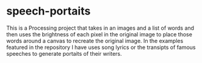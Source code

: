 # speech-portaits
This is a Processing project that takes in an images and a list of words and then uses the brightness of each pixel in the original image to place those words around a canvas to recreate the original image.
In the examples featured in the repository I have uses song lyrics or the transipts of famous speeches to generate portaits of their writers.
